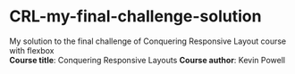 # CRL-my-final-challenge-solution
   My solution to the final challenge of Conquering Responsive Layout course with flexbox</br>
   <strong>Course title</strong>: Conquering Responsive Layouts</r>
   <strong>Course author</strong>: Kevin Powell

